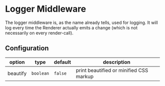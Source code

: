 # Logger Middleware

The logger middleware is, as the name already tells, used for logging. It will log every time the Renderer actually emits a change (which is not necessarily on every render-call).

## Configuration
| option | type | default | description |
| ------ | --- | ------------ | --- |
|beautify|`boolean`| `false`|print beautified or minified CSS markup|
